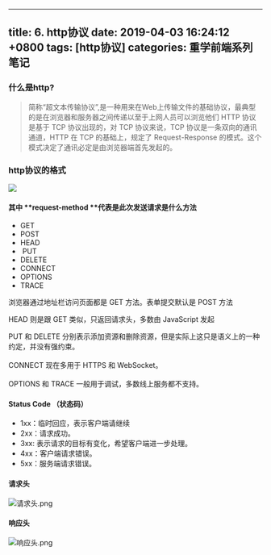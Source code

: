 
---
title: 6. http协议
date: 2019-04-03 16:24:12 +0800
tags: [http协议]
categories: 重学前端系列笔记
---
<a name="4505b70a"></a>
### 什么是http?

> 简称“超文本传输协议”,是一种用来在Web上传输文件的基础协议，最典型的是在浏览器和服务器之间传递以至于上网人员可以浏览他们
> HTTP 协议是基于 TCP 协议出现的，对 TCP 协议来说，TCP 协议是一条双向的通讯通道，HTTP 在 TCP 的基础上，规定了 Request-Response 的模式。这个模式决定了通讯必定是由浏览器端首先发起的。


<a name="9e404cbd"></a>
### http协议的格式

![](https://cdn.nlark.com/yuque/0/2019/png/221851/1554976686351-6ff8353a-0b2d-4147-8c6c-e6b46e286c3f.png)

<a name="25717aa2"></a>
#### 其中 **request-method **代表是此次发送请求是什么方法
* GET 
* POST 
* HEAD
*  PUT 
* DELETE 
* CONNECT 
* OPTIONS 
* TRACE

浏览器通过地址栏访问页面都是 GET 方法。表单提交默认是 POST 方法

HEAD 则是跟 GET 类似，只返回请求头，多数由 JavaScript 发起

PUT 和 DELETE 分别表示添加资源和删除资源，但是实际上这只是语义上的一种约定，并没有强约束。<br /><br />CONNECT 现在多用于 HTTPS 和 WebSocket。<br /><br />OPTIONS 和 TRACE 一般用于调试，多数线上服务都不支持。

<a name="148be3df"></a>
#### Status Code （状态码）
* 1xx：临时回应，表示客户端请继续
* 2xx：请求成功。
* 3xx: 表示请求的目标有变化，希望客户端进一步处理。
* 4xx：客户端请求错误。
* 5xx：服务端请求错误。

<a name="be47bd27"></a>
#### 请求头
![请求头.png](https://cdn.nlark.com/yuque/0/2019/png/221851/1554712749401-938ab3d8-393f-47e8-ae4f-11c55990401d.png#align=left&display=inline&height=407&name=%E8%AF%B7%E6%B1%82%E5%A4%B4.png&originHeight=407&originWidth=633&size=75594&status=done&width=633)

<a name="dca6cb61"></a>
#### 响应头
![响应头.png](https://cdn.nlark.com/yuque/0/2019/png/221851/1554712777314-1716a350-fb17-430e-9989-3ce5b4b56a47.png#align=left&display=inline&height=453&name=%E5%93%8D%E5%BA%94%E5%A4%B4.png&originHeight=453&originWidth=627&size=84667&status=done&width=627)




